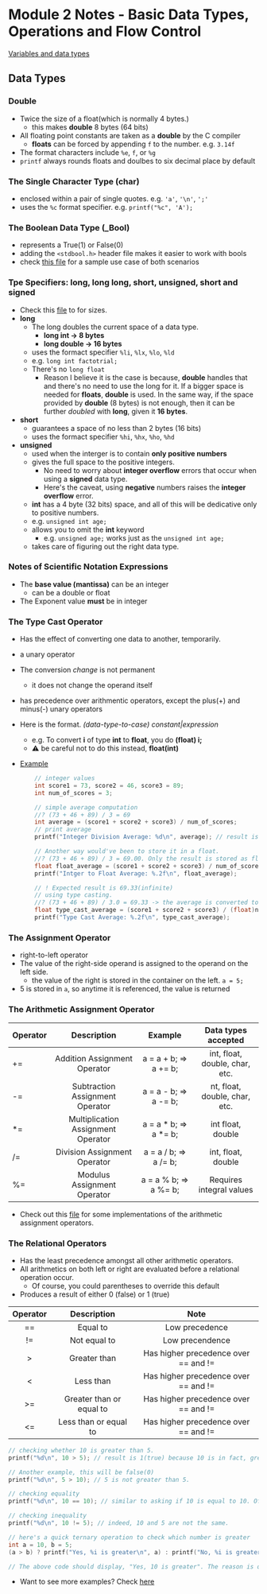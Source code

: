 # Module 2 Notes - Basic Data Types, Operations and Flow Control

[Variables and data types](../../exercises/programming-in-c/variables-data-types.c)

## Data Types

### Double

- Twice the size of a float(which is normally 4 bytes.)
  - this makes **double** 8 bytes (64 bits)
- All floating point constants are taken as a **double** by the C compiler
  - **floats** can be forced by appending `f` to the number. e.g. `3.14f`
- The format characters include `%e`, `f`, or `%g`
- `printf` always rounds floats and doulbes to six decimal place by default

### The Single Character Type (char)

- enclosed within a pair of single quotes. e.g. `'a'`, `'\n'`, `';'`
- uses the `%c` format specifier. e.g. `printf("%c", 'A');`

### The Boolean Data Type (_Bool)

- represents a True(1) or False(0)
- adding the `<stdbool.h>` header file makes it easier to work with bools
- check [this file](../../new_main_style.c) for a sample use case of both scenarios

### Tpe Specifiers: long, long long, short, unsigned, short and signed

- Check this [file](../randoms/sizeof.c) to for sizes.
- **long**
  - The long doubles the current space of a data type.
    - **long int -> 8 bytes**
    - **long double -> 16 bytes**
  - uses the formact specifier `%li`, `%lx`, `%lo`, `%ld`
  - e.g. `long int factotrial;`
  - There's no `long float`
    - Reason I believe it is the case is because, **double** handles that and there's
    no need to use the long for it. If a bigger space is needed for **floats**, **double** is
    used. In the same way, if the space provided by **double** (8 bytes) is not enough, then
    it can be further *doubled* with **long**, given it **16 bytes**.
- **short**
  - guarantees a space of no less than 2 bytes (16 bits)
  - uses the formact specifier `%hi`, `%hx`, `%ho`, `%hd`
- **unsigned**
  - used when the interger is to contain **only positive numbers**
  - gives the full space to the positive integers.
    - No need to worry about **integer overflow** errors that occur when using
    a **signed** data type.
    - Here's the caveat, using **negative** numbers raises the **integer overflow** error.
  - **int** has a 4 byte (32 bits) space, and all of this will be dedicative only to
  positive numbers.
  - e.g. `unsigned int age;`
  - allows you to omit the **int** keyword
    - e.g. `unsigned age;` works just as the `unsigned int age;`
  - takes care of figuring out the right data type.

### Notes of Scientific Notation Expressions

- The **base value (mantissa)** can be an integer
  - can be a double or float
- The Exponent value **must** be in integer

### The Type Cast Operator

- Has the effect of converting one data to another, temporarily.
- a unary operator
- The conversion *change* is not permanent
  - it does not change the operand itself
- has precedence over arithmentic operators, except the plus(+) and minus(-)
unary operators
- Here is the format. *(data-type-to-case) constant|expression*
  - e.g. To convert **i** of type **int** to **float**, you do **(float) i;**
  - ⚠ be careful not to do this instead, **float(int)**
- [Example](../../exercises/programming-in-c/type-cast.c)

  ```c
      // integer values
      int score1 = 73, score2 = 46, score3 = 89;
      int num_of_scores = 3;

      // simple average computation
      //? (73 + 46 + 89) / 3 = 69
      int average = (score1 + score2 + score3) / num_of_scores;
      // print average
      printf("Integer Division Average: %d\n", average); // result is 69. Because decimal point is truncated

      // Another way would've been to store it in a float.
      //? (73 + 46 + 89) / 3 = 69.00. Only the result is stored as float
      float float_average = (score1 + score2 + score3) / num_of_scores; // integer division
      printf("Intger to Float Average: %.2f\n", float_average);         // result is 69.00. Still not quite right.

      // ! Expected result is 69.33(infinite)
      // using type casting.
      //? (73 + 46 + 89) / 3.0 = 69.33 -> the average is converted to a float before division
      float type_cast_average = (score1 + score2 + score3) / (float)num_of_scores;
      printf("Type Cast Average: %.2f\n", type_cast_average);
  ```

### The Assignment Operator

- right-to-left operator
- The value of the right-side operand is assigned to the operand on the left side.
  - the value of the right is stored in the container on the left. `a = 5;`
- 5 is stored in `a`, so anytime it is referenced, the value is returned

### The Arithmetic Assignment Operator

| Operator | Description | Example | Data types accepted |
|:--------|:----------:|:--------:|:---------:|
| += | Addition Assignment Operator |a = a + b; => a += b; | int, float, double, char, etc. |
| -= | Subtraction Assignment Operator | a = a - b; => a -= b; | nt, float, double, char, etc. |
| *= | Multiplication Assignment Operator | a = a * b; => a *= b; | int float, double |
| /= | Division Assignment Operator | a = a / b; => a /= b; | int, float, double |
| %= | Modulus Assignment Operator | a = a % b; => a %= b; | Requires integral values |

- Check out this [file](../../exercises/sams-24-hours-of-c/arithmetic.c)
for some implementations of the arithmetic assignment operators.

### The Relational Operators

- Has the least precedence amongst all other arithmetic operators.
- All arithmetics on both left or right are evaluated before a relational operation
occur.
  - Of course, you could parentheses to override this default
- Produces a result of either 0 (false) or 1 (true)

| Operator | Description | Note|
|:---------:|:-------:|:-------:|
| == | Equal to | Low precedence |
| != | Not equal to | Low precendence |
| > | Greater than | Has higher precedence over == and != |
| < | Less than | Has higher precedence over == and != |
| >= | Greater than or equal to | Has higher precedence over == and != |
| <= | Less than or equal to | Has higher precedence over == and != |

```c
// checking whether 10 is greater than 5.
printf("%d\n", 10 > 5); // result is 1(true) because 10 is in fact, greater than 5.

// Another example, this will be false(0)
printf("%d\n", 5 > 10); // 5 is not greater than 5.

// checking equality
printf("%d\n", 10 == 10); // similar to asking if 10 is equal to 10. Of course.

// checking inequality
printf("%d\n", 10 != 5); // indeed, 10 and 5 are not the same.
```

```c
// here's a quick ternary operation to check which number is greater
int a = 10, b = 5;
(a > b) ? printf("Yes, %i is greater\n", a) : printf("No, %i is greater\n", b);

// The above code should display, "Yes, 10 is greater". The reason is quite obvious.
```

- Want to see more examples? Check [here](../../exercises/sams-24-hours-of-c/arithmetic.c)
